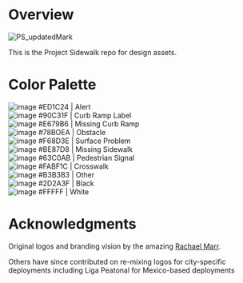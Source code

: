 # Overview
![PS_updatedMark](https://user-images.githubusercontent.com/1621749/190519885-b3a189c3-8e87-4fa1-8935-c3954010dfd4.png)

This is the Project Sidewalk repo for design assets.

# Color Palette

![image](https://user-images.githubusercontent.com/1621749/190520417-3ae882d1-4ad2-465f-8b28-06f9401e0204.png) #ED1C24 | Alert<br/>
![image](https://user-images.githubusercontent.com/1621749/190520461-e63211b9-e199-4ccd-ae53-5ac542ee98ae.png) #90C31F | Curb Ramp Label<br/>
![image](https://user-images.githubusercontent.com/1621749/190520484-62c3bb94-6367-489d-a541-58c9145c6f67.png) #E679B6 | Missing Curb Ramp<br/>
![image](https://user-images.githubusercontent.com/1621749/190520628-7afccb24-1642-4363-a4bc-2628bb61afd3.png) #78BOEA | Obstacle<br/>
![image](https://user-images.githubusercontent.com/1621749/190520669-1f5ba8f6-4a6e-456a-95cb-95de20955214.png) #F68D3E | Surface Problem<br/>
![image](https://user-images.githubusercontent.com/1621749/190520700-7561e251-c693-4504-afb9-a39e6ee600a3.png) #BE87D8 | Missing Sidewalk<br/>
![image](https://user-images.githubusercontent.com/1621749/190520755-f5a2f3a3-1201-43be-acf9-590683d61564.png) #63C0AB | Pedestrian Signal<br/>
![image](https://user-images.githubusercontent.com/1621749/190520784-5f9cb37b-d448-4b73-862d-df544b25253b.png) #FABF1C | Crosswalk<br/>
![image](https://user-images.githubusercontent.com/1621749/190520817-a55ee8d1-7f3f-4816-b560-d535e834a1a6.png) #B3B3B3 | Other<br/>
![image](https://user-images.githubusercontent.com/1621749/190520567-6b68c089-45cf-4957-8705-5815b7a18a35.png) #2D2A3F | Black<br/>
![image](https://user-images.githubusercontent.com/1621749/190520904-8769ddc3-223f-4e69-b89e-b14eff5bf899.png) #FFFFF | White<br/>



# Acknowledgments
Original logos and branding vision by the amazing [Rachael Marr](https://www.rachaelmarr.com/). 

Others have since contributed on re-mixing logos for city-specific deployments including Liga Peatonal for Mexico-based deployments
